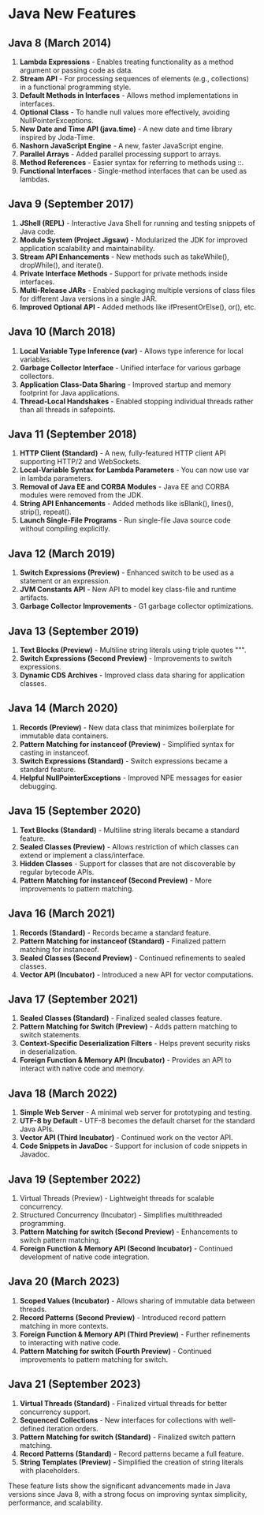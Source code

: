 # Java New Features

## Java 8 (March 2014)

1. **Lambda Expressions** - Enables treating functionality as a method argument or passing code as data.
1. **Stream API** - For processing sequences of elements (e.g., collections) in a functional programming style.
1. **Default Methods in Interfaces** - Allows method implementations in interfaces.
1. **Optional Class** - To handle null values more effectively, avoiding NullPointerExceptions.
1. **New Date and Time API (java.time)** - A new date and time library inspired by Joda-Time.
1. **Nashorn JavaScript Engine** - A new, faster JavaScript engine.
1. **Parallel Arrays** - Added parallel processing support to arrays.
1. **Method References** - Easier syntax for referring to methods using ::.
1. **Functional Interfaces** - Single-method interfaces that can be used as lambdas.

## Java 9 (September 2017)

1. **JShell (REPL)** - Interactive Java Shell for running and testing snippets of Java code.
1. **Module System (Project Jigsaw)** - Modularized the JDK for improved application scalability and maintainability.
1. **Stream API Enhancements** - New methods such as takeWhile(), dropWhile(), and iterate().
1. **Private Interface Methods** - Support for private methods inside interfaces.
1. **Multi-Release JARs** - Enabled packaging multiple versions of class files for different Java versions in a single JAR.
1. **Improved Optional API** - Added methods like ifPresentOrElse(), or(), etc.

## Java 10 (March 2018)

1. **Local Variable Type Inference (var)** - Allows type inference for local variables.
1. **Garbage Collector Interface** - Unified interface for various garbage collectors.
1. **Application Class-Data Sharing** - Improved startup and memory footprint for Java applications.
1. **Thread-Local Handshakes** - Enabled stopping individual threads rather than all threads in safepoints.

## Java 11 (September 2018)

1. **HTTP Client (Standard)** - A new, fully-featured HTTP client API supporting HTTP/2 and WebSockets.
1. **Local-Variable Syntax for Lambda Parameters** - You can now use var in lambda parameters.
1. **Removal of Java EE and CORBA Modules** - Java EE and CORBA modules were removed from the JDK.
1. **String API Enhancements** - Added methods like isBlank(), lines(), strip(), repeat().
1. **Launch Single-File Programs** - Run single-file Java source code without compiling explicitly.

## Java 12 (March 2019)

1. **Switch Expressions (Preview)** - Enhanced switch to be used as a statement or an expression.
1. **JVM Constants API** - New API to model key class-file and runtime artifacts.
1. **Garbage Collector Improvements** - G1 garbage collector optimizations.

## Java 13 (September 2019)

1. **Text Blocks (Preview)** - Multiline string literals using triple quotes """.
1. **Switch Expressions (Second Preview)** - Improvements to switch expressions.
1. **Dynamic CDS Archives** - Improved class data sharing for application classes.

## Java 14 (March 2020)

1. **Records (Preview)** - New data class that minimizes boilerplate for immutable data containers.
1. **Pattern Matching for instanceof (Preview)** - Simplified syntax for casting in instanceof.
1. **Switch Expressions (Standard)** - Switch expressions became a standard feature.
1. **Helpful NullPointerExceptions** - Improved NPE messages for easier debugging.

## Java 15 (September 2020)

1. **Text Blocks (Standard)** - Multiline string literals became a standard feature.
1. **Sealed Classes (Preview)** - Allows restriction of which classes can extend or implement a class/interface.
1. **Hidden Classes** - Support for classes that are not discoverable by regular bytecode APIs.
1. **Pattern Matching for instanceof (Second Preview)** - More improvements to pattern matching.

## Java 16 (March 2021)

1. **Records (Standard)** - Records became a standard feature.
1. **Pattern Matching for instanceof (Standard)** - Finalized pattern matching for instanceof.
1. **Sealed Classes (Second Preview)** - Continued refinements to sealed classes.
1. **Vector API (Incubator)** - Introduced a new API for vector computations.

## Java 17 (September 2021)

1. **Sealed Classes (Standard)** - Finalized sealed classes feature.
1. **Pattern Matching for Switch (Preview)** - Adds pattern matching to switch statements.
1. **Context-Specific Deserialization Filters** - Helps prevent security risks in deserialization.
1. **Foreign Function & Memory API (Incubator)** - Provides an API to interact with native code and memory.

## Java 18 (March 2022)

1. **Simple Web Server** - A minimal web server for prototyping and testing.
1. **UTF-8 by Default** - UTF-8 becomes the default charset for the standard Java APIs.
1. **Vector API (Third Incubator)** - Continued work on the vector API.
1. **Code Snippets in JavaDoc** - Support for inclusion of code snippets in Javadoc.

## Java 19 (September 2022)

1. Virtual Threads (Preview) - Lightweight threads for scalable concurrency.
1. Structured Concurrency (Incubator) - Simplifies multithreaded programming.
1. **Pattern Matching for switch (Second Preview)** - Enhancements to switch pattern matching.
1. **Foreign Function & Memory API (Second Incubator)** - Continued development of native code integration.

## Java 20 (March 2023)

1. **Scoped Values (Incubator)** - Allows sharing of immutable data between threads.
1. **Record Patterns (Second Preview)** - Introduced record pattern matching in more contexts.
1. **Foreign Function & Memory API (Third Preview)** - Further refinements to interacting with native code.
1. **Pattern Matching for switch (Fourth Preview)** - Continued improvements to pattern matching for switch.

## Java 21 (September 2023)

1. **Virtual Threads (Standard)** - Finalized virtual threads for better concurrency support.
1. **Sequenced Collections** - New interfaces for collections with well-defined iteration orders.
1. **Pattern Matching for switch (Standard)** - Finalized switch pattern matching.
1. **Record Patterns (Standard)** - Record patterns became a full feature.
1. **String Templates (Preview)** - Simplified the creation of string literals with placeholders.

These feature lists show the significant advancements made in Java versions since Java 8, with a strong focus on improving syntax simplicity, performance, and scalability.
